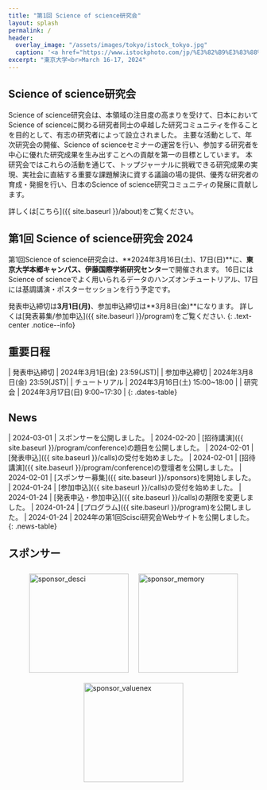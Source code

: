 ```yaml
---
title: "第1回 Science of science研究会"
layout: splash
permalink: /
header:
  overlay_image: "/assets/images/tokyo/istock_tokyo.jpg"
  caption: '<a href="https://www.istockphoto.com/jp/%E3%82%B9%E3%83%88%E3%83%83%E3%82%AF%E3%83%95%E3%82%A9%E3%83%88/%E6%9D%B1%E4%BA%AC%E3%82%BF%E3%83%AF%E3%83%BC-gm532534115-55728098" target="_blank">Photo @ iStock</a>'
excerpt: "東京大学<br>March 16-17, 2024"
---
```



## Science of science研究会

Science of science研究会は、本領域の注目度の高まりを受けて、日本においてScience of scienceに関わる研究者同士の卓越した研究コミュニティを作ることを目的として、有志の研究者によって設立されました。
主要な活動として、年次研究会の開催、Science of scienceセミナーの運営を行い、参加する研究者を中心に優れた研究成果を生み出すことへの貢献を第一の目標としています。
本研究会ではこれらの活動を通じて、トップジャーナルに挑戦できる研究成果の実現、実社会に直結する重要な課題解決に資する議論の場の提供、優秀な研究者の育成・発掘を行い、日本のScience of science研究コミュニティの発展に貢献します。

詳しくは[こちら]({{ site.baseurl }}/about)をご覧ください。

## 第1回 Science of science研究会 2024

第1回Science of science研究会は、**2024年3月16日(土)、17日(日)**に、**東京大学本郷キャンパス、伊藤国際学術研究センター**で開催されます。
16日にはScience of scienceでよく用いられるデータのハンズオンチュートリアル、17日には基調講演・ポスターセッションを行う予定です。


発表申込締切は**3月1日(月)**、参加申込締切は**3月8日(金)**になります。
詳しくは[発表募集/参加申込]({{ site.baseurl }}/program)をご覧ください.
{: .text-center .notice--info}

## 重要日程

<style>
.dates-table { font-size: .8em; }
.dates-table tr td:nth-child(1) { width: 10em; }
.dates-table del { color: #888; }
</style>

| 発表申込締切 | 2024年3月1日(金) 23:59(JST)|
| 参加申込締切 | 2024年3月8日(金) 23:59(JST)|
| チュートリアル | 2024年3月16日(土) 15:00~18:00 |
| 研究会 | 2024年3月17日(日) 9:00~17:30 |
{: .dates-table}

## News

<style>
.news-table { font-size: .8em; table-layout: fixed; }
.news-table tr td:nth-child(1) { font-weight: bold; width: 10em; }
</style>

| 2024-03-01 | スポンサーを公開しました。
| 2024-02-20 | [招待講演]({{ site.baseurl }}/program/conference)の題目を公開しました。
| 2024-02-01 | [発表申込]({{ site.baseurl }}/calls)の受付を始めました。
| 2024-02-01 | [招待講演]({{ site.baseurl }}/program/conference)の登壇者を公開しました。
| 2024-02-01 | [スポンサー募集]({{ site.baseurl }}/sponsors)を開始しました。
| 2024-01-24 | [参加申込]({{ site.baseurl }}/calls)の受付を始めました。
| 2024-01-24 | [発表申込・参加申込]({{ site.baseurl }}/calls)の期限を変更しました。
| 2024-01-24 | [プログラム]({{ site.baseurl }}/program)を公開しました。
| 2024-01-24 | 2024年の第1回Scisci研究会Webサイトを公開しました。
{: .news-table}

## スポンサー

<!-- {% include sponsors-list id="diamond" layout="third" %} -->

<style>
  .sponsor-container {
    display: flex;
    justify-content: center;
    align-items: center;
    flex-wrap: wrap;
  }

  .sponsor-container img {
    height: 200px;
    object-fit: contain;
    margin: 10px;
  }

  @media (max-width: 600px) {
    .sponsor-container {
      flex-direction: column;
    }
  }
</style>

<div class="sponsor-container">
    <a href="https://lit.link/en/descitokyo" target="_blank">
      <img src="{{ '/assets/images/sponsors/desci.png' | relative_url }}" alt="sponsor_desci">
    </a>
    <a href="https://www.memorylab.jp/" target="_blank">
      <img src="{{ '/assets/images/sponsors/memory.png' | relative_url }}" alt="sponsor_memory">
    </a>
    <a href="https://www.valuenex.com/?lang=ja" target="_blank">
      <img src="{{ '/assets/images/sponsors/valuenex.jpg' | relative_url }}" alt="sponsor_valuenex">
    </a>
</div>